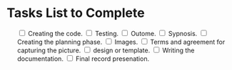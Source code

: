 <h1> Tasks List to Complete </h1>
<ol>
<input type="checkbox" name="tasks"> Creating the code.
<input type="checkbox" name="tasks"> Testing.
<input type="checkbox" name="tasks"> Outome.
<input type="checkbox" name="tasks"> Sypnosis.
<input type="checkbox" name="tasks"> Creating the planning phase.
<input type="checkbox" name="tasks"> Images.
<input type="checkbox" name="tasks"> Terms and agreement for capturing the picture. 
<input type="checkbox" name="tasks"> design or template.
<input type="checkbox" name="tasks"> Writing the documentation.
<input type="checkbox" name="tasks"> Final record presenation.
